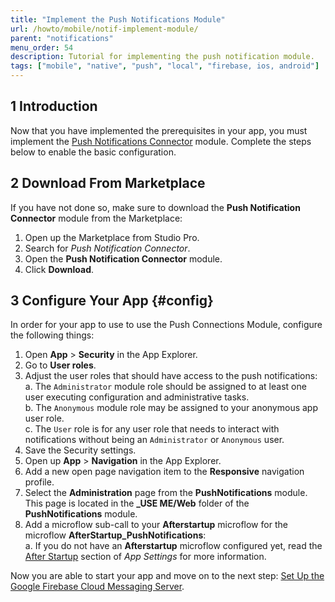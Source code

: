 ```yaml
---
title: "Implement the Push Notifications Module"
url: /howto/mobile/notif-implement-module/
parent: "notifications"
menu_order: 54
description: Tutorial for implementing the push notification module.
tags: ["mobile", "native", "push", "local", "firebase, ios, android"]
---
```


## 1 Introduction

Now that you have implemented the prerequisites in your app, you must implement the [Push Notifications Connector](https://marketplace.mendix.com/link/component/3003) module. Complete the steps below to enable the basic configuration.

## 2 Download From Marketplace

If you have not done so, make sure to download the **Push Notification Connector** module from the Marketplace:

1. Open up the Marketplace from Studio Pro.
1. Search for *Push Notification Connector*.
1. Open the **Push Notification Connector** module.
1. Click **Download**.

## 3 Configure Your App {#config}

In order for your app to use to use the Push Connections Module, configure the following things:

1. Open **App** > **Security** in the App Explorer.
1. Go to **User roles**.<br />
1. Adjust the user roles that should have access to the push notifications:<br />
	a. The `Administrator` module role should be assigned to at least one user executing configuration and administrative tasks. <br />
	b. The `Anonymous` module role may be assigned to your anonymous app user role. <br />
	c. The `User` role is for any user role that needs to interact with notifications without being an `Administrator` or `Anonymous` user.
1. Save the Security settings.
1. Open up **App** > **Navigation** in the App Explorer.
1. Add a new open page navigation item to the **Responsive** navigation profile.
1. Select the **Administration** page from the **PushNotifications** module. This page is located in the **_USE ME/Web** folder of the **PushNotifications** module.
1. Add a microflow sub-call to your **Afterstartup** microflow for the microflow **AfterStartup_PushNotifications**:<br />
	a. If you do not have an **Afterstartup** microflow configured yet, read the [After Startup](/refguide/project-settings/#after-startup) section of *App Settings* for more information.

Now you are able to start your app and move on to the next step: [Set Up the Google Firebase Cloud Messaging Server](/howto/mobile/setting-up-google-firebase-cloud-messaging-server/).
